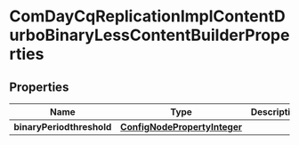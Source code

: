 
# ComDayCqReplicationImplContentDurboBinaryLessContentBuilderProperties

## Properties
Name | Type | Description | Notes
------------ | ------------- | ------------- | -------------
**binaryPeriodthreshold** | [**ConfigNodePropertyInteger**](ConfigNodePropertyInteger.md) |  |  [optional]



